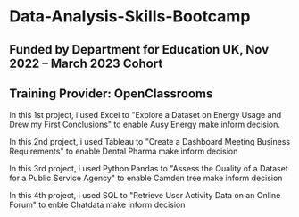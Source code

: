 # Data-Analysis-Skills-Bootcamp

## Funded by Department for Education UK, Nov 2022 – March 2023 Cohort
## Training Provider: OpenClassrooms

In this 1st project, i used Excel to "Explore a Dataset on Energy Usage and Drew my First Conclusions" to enable Ausy Energy make inform decision.    

In this 2nd project, i used Tableau to "Create a Dashboard Meeting Business Requirements" to enable Dental Pharma make inform decision    

In this 3rd project, i used Python Pandas to "Assess the Quality of a Dataset for a Public Service Agency" to enable Camden tree make inform decision

In this 4th project, i used SQL to "Retrieve User Activity Data on an Online Forum" to enble Chatdata make inform decision
